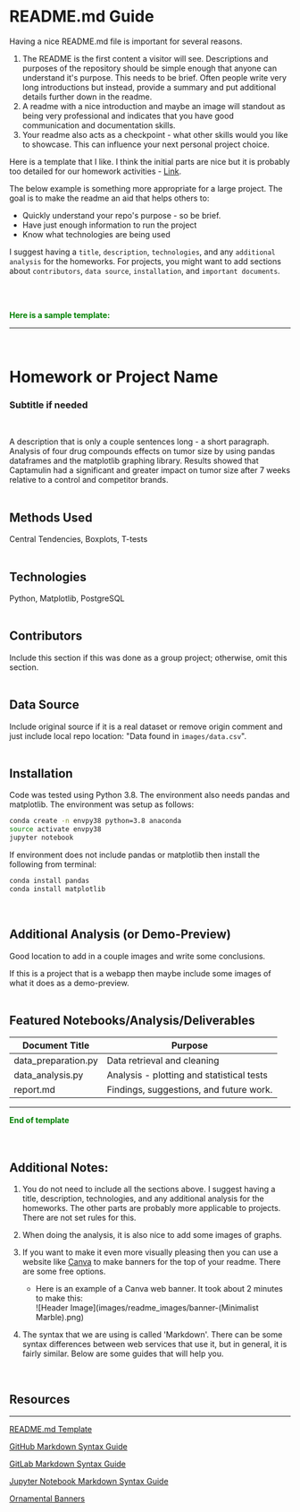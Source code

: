 
# README.md Guide
Having a nice README.md file is important for several reasons.  
1.  The README is the first content a visitor will see.  Descriptions and purposes of the repository should be simple enough that anyone can understand it's purpose.  This needs to be brief.  Often people write very long introductions but instead, provide a summary and put additional details further down in the readme.  
2.  A readme with a nice introduction and maybe an image will standout as being very professional and indicates that you have good communication and documentation skills.  
3.  Your readme also acts as a checkpoint - what other skills would you like to showcase.  This can influence your next personal project choice.  

Here is a template that I like.  I think the initial parts are nice but it is probably too detailed for our homework activities - [Link](https://github.com/sfbrigade/data-science-wg/blob/master/dswg_project_resources/Project-README-template.md).  

The below example is something more appropriate for a large project.  The goal is to make the readme an aid that helps others to:
* Quickly understand your repo's purpose - so be brief.
* Have just enough information to run the project
* Know what technologies are being used 

I suggest having a `title`, `description`, `technologies`, and any `additional analysis` for the homeworks.  For projects, you might want to add sections about `contributors`, `data source`, `installation`, and `important documents`.



<br>
<br>

  
<font color=green>**Here is a sample template:**</font>  
***  
<br>

# Homework or Project Name
### Subtitle if needed  
<br>

A description that is only a couple sentences long - a short paragraph.  Analysis of four drug compounds effects on tumor size by using pandas dataframes and the matplotlib graphing library.  Results showed that Captamulin had a significant and greater impact on tumor size after 7 weeks relative to a control and competitor brands.  
<br>  

## Methods Used  
Central Tendencies, Boxplots, T-tests  
<br>

## Technologies
Python, Matplotlib, PostgreSQL  
<br>

## Contributors 

Include this section if this was done as a group project; otherwise, omit this section.  
<br>      

## Data Source

Include original source if it is a real dataset or remove origin comment and just include local repo location:  "Data found in `images/data.csv`".  
<br>
## Installation
Code was tested using Python 3.8.  The environment also needs pandas and matplotlib. The environment was setup as follows:

```bash
conda create -n envpy38 python=3.8 anaconda
source activate envpy38
jupyter notebook
```
If environment does not include pandas or matplotlib then install the following from terminal:
```bash
conda install pandas
conda install matplotlib
```  
<br>

## Additional Analysis  (or Demo-Preview)
Good location to add in a couple images and write some conclusions.  

If this is a project that is a webapp then maybe include some images of what it does as a demo-preview.  
<br>

## Featured Notebooks/Analysis/Deliverables
|Document Title    |  Purpose   | 
|---------|-----------------|
|data_preparation.py  | Data retrieval and cleaning    |
|data_analysis.py |  Analysis - plotting and statistical tests    |  
| report.md |  Findings, suggestions, and future work.

***  
<font color=green>**End of template**</font>  
<br>
<br>
## Additional Notes:
1.  You do not need to include all the sections above.  I suggest having a title, description, technologies, and any additional analysis for the homeworks.  The other parts are probably more applicable to projects.  There are not set rules for this.
1.  When doing the analysis, it is also nice to add some images of graphs.  
1.  If you want to make it even more visually pleasing then you can use a website like [Canva](https://www.canva.com/web-banners/templates/) to make banners for the top of your readme.  There are some free options.  
    * Here is an example of a Canva web banner.  It took about 2 minutes to make this:  
![Header Image](images/readme_images/banner-(Minimalist Marble).png)  

1.  The syntax that we are using is called 'Markdown'.  There can be some syntax differences between web services that use it, but in general, it is fairly similar.  Below are some guides that will help you.   
<br>


## Resources  
***
[README.md Template](https://www.makeareadme.com/)   

[GitHub Markdown Syntax Guide](https://docs.github.com/en/get-started/writing-on-github/getting-started-with-writing-and-formatting-on-github/basic-writing-and-formatting-syntax)

[GitLab Markdown Syntax Guide](https://about.gitlab.com/handbook/markdown-guide/)

[Jupyter Notebook Markdown Syntax Guide](https://ingeh.medium.com/markdown-for-jupyter-notebooks-cheatsheet-386c05aeebed)

[Ornamental Banners](https://www.canva.com/web-banners/templates/)